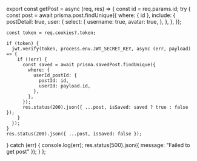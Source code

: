 export const getPost = async (req, res) => {
const id = req.params.id;
try {
const post = await prisma.post.findUnique({
where: { id },
include: {
postDetail: true,
user: {
select: {
username: true,
avatar: true,
},
},
},
});

    const token = req.cookies?.token;

    if (token) {
      jwt.verify(token, process.env.JWT_SECRET_KEY, async (err, payload) => {
        if (!err) {
          const saved = await prisma.savedPost.findUnique({
            where: {
              userId_postId: {
                postId: id,
                userId: payload.id,
              },
            },
          });
          res.status(200).json({ ...post, isSaved: saved ? true : false });
        }
      });
    }
    res.status(200).json({ ...post, isSaved: false });

} catch (err) {
console.log(err);
res.status(500).json({ message: "Failed to get post" });
}
};
